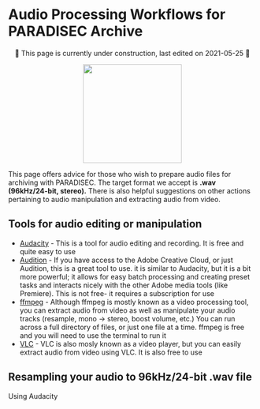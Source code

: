 # Audio Processing Workflows for PARADISEC Archive

<p align="center">
🚧 This page is currently under construction, last edited on 2021-05-25 🚧
</p>

<p align="center">
  <img height="200" src="images/rev-rev-vox.gif">
</p>

This page offers advice for those who wish to prepare audio files for archiving with PARADISEC. The target format we accept is **.wav (96kHz/24-bit, stereo).** There is also helpful suggestions on other actions pertaining to audio manipulation and extracting audio from video.

## Tools for audio editing or manipulation

* [Audacity](https://www.audacityteam.org/download/) - This is a tool for audio editing and recording. It is free and quite easy to use
* [Audition](https://www.adobe.com/au/products/audition.html) - If you have access to the Adobe Creative Cloud, or just Audition, this is a great tool to use. it is similar to Audacity, but it is a bit more powerful; it allows for easy batch processing and creating preset tasks and interacts nicely with the other Adobe media tools (like Premiere). This is not free- it requires a subscription for use
* [ffmpeg](http://ffmpeg.org/) - Although ffmpeg is mostly known as a video processing tool, you can extract audio from video as well as manipulate your audio tracks (resample, mono -> stereo, boost volume, etc.) You can run across a full directory of files, or just one file at a time. ffmpeg is free and you will need to use the terminal to run it
* [VLC](https://www.videolan.org/) - VLC is also mosly known as a video player, but you can easily extract audio from video using VLC. It is also free to use

## Resampling your audio to 96kHz/24-bit .wav file

Using Audacity
